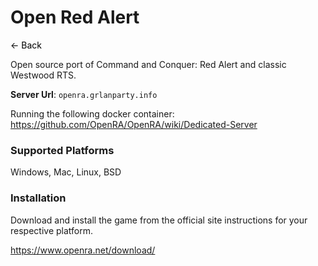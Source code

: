 # Open Red Alert
<a href="javascript:history.back()" style="text-decoration: none; color: black;">&#8592; Back</a>


Open source port of Command and Conquer: Red Alert and classic Westwood RTS. 

**Server Url**: `openra.grlanparty.info`

Running the following docker container: https://github.com/OpenRA/OpenRA/wiki/Dedicated-Server

### Supported Platforms
Windows, Mac, Linux, BSD

### Installation
Download and install the game from the official site instructions for your respective platform.

https://www.openra.net/download/

